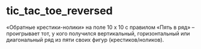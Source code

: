 # tic_tac_toe_reversed
«Обратные крестики-нолики» на поле 10 x 10 с правилом «Пять в ряд» – проигрывает тот,
у кого получился вертикальный, горизонтальный или диагональный ряд из пяти своих фигур (крестиков/ноликов).
